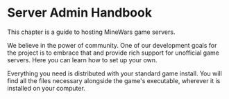 # Server Admin Handbook

This chapter is a guide to hosting MineWars game servers.

We believe in the power of community. One of our development goals for
the project is to embrace that and provide rich support for unofficial
game servers. Here you can learn how to set up your own.

Everything you need is distributed with your standard game install.
You will find all the files necessary alongside the game's executable,
wherever it is installed on your computer.
